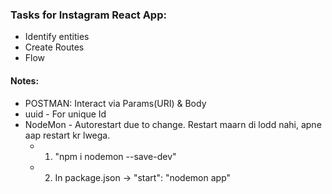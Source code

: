 ### Tasks for Instagram React App:
* Identify entities
* Create Routes
* Flow


#### Notes:
* POSTMAN: Interact via Params(URI) & Body
* uuid - For unique Id
* NodeMon - Autorestart due to change. Restart maarn di lodd nahi, apne aap restart kr lwega.
    * 1. "npm i nodemon --save-dev" 
    * 2. In package.json -> "start": "nodemon app"